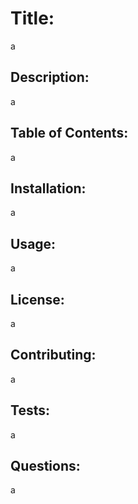 # Title: 
  a
  ## Description: 
  a
  ## Table of Contents: 
  a
  ## Installation:
  a
  ## Usage:
  a
  ## License:
  a
  ## Contributing:
  a
  ## Tests:
  a
  ## Questions:
  a